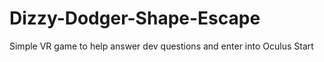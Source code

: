 # Dizzy-Dodger-Shape-Escape
Simple VR game to help answer dev questions and enter into Oculus Start
